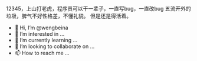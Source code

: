 12345，上山打老虎，程序员可以干一辈子，一直写bug，一直改bug
五流开外的垃圾，脾气不好性格差，不懂礼貌。
但是还是得活着。

- 👋 Hi, I’m @wengbeina
- 👀 I’m interested in ...
- 🌱 I’m currently learning ...
- 💞️ I’m looking to collaborate on ...
- 📫 How to reach me ...

<!---
wengbeina/wengbeina is a ✨ special ✨ repository because its `README.md` (this file) appears on your GitHub profile.
You can click the Preview link to take a look at your changes.
--->
